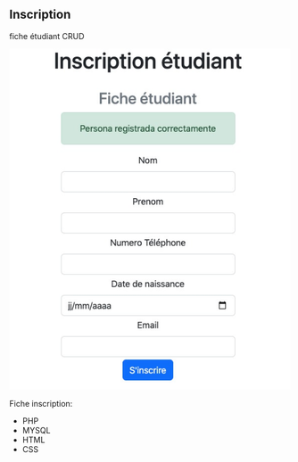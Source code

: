 ## Inscription 
fiche étudiant CRUD

![alt text](https://github.com/rapprou/crud_users/blob/master/img/etudiant.jpeg) 

Fiche inscription:

- PHP
- MYSQL
- HTML
- CSS
